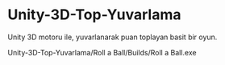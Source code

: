 # Unity-3D-Top-Yuvarlama
Unity 3D motoru ile, yuvarlanarak puan toplayan basit bir oyun.

Unity-3D-Top-Yuvarlama/Roll a Ball/Builds/Roll a Ball.exe
